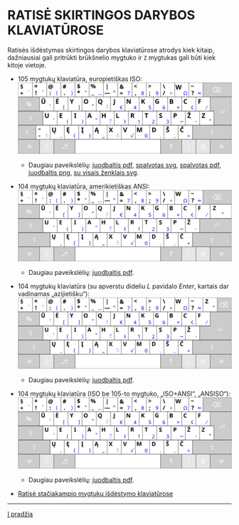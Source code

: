 
# RATISĖ SKIRTINGOS DARYBOS KLAVIATŪROSE

Ratisės išdėstymas skirtingos darybos klaviatūrose atrodys kiek kitaip, dažniausiai gali pritrūkti brūkšnelio mygtuko ir ```Z``` mygtukas gali būti kiek kitoje vietoje.

  - 105 mygtukų klaviatūra, europietiškas ISO:
![105 mygtukų klaviatūra, europietiškas ISO](images/kb-lt-ratise.svg)
    - Daugiau paveikslėlių: [juodbaltis pdf](images/kb-lt-ratise.pdf), [spalvotas svg](images/ratise-spausdinimo-tvarka.svg), [spalvotas pdf](images/ratise-spausdinimo-tvarka.pdf), [juodbaltis png](images/lek_ratise_layout.png), [su visais ženklais svg](images/kb-lt-ratise-visi-zenklai.svg).

  - 104 mygtukų klaviatūra, amerikietiškas ANSI:
![104 mygtukų klaviatūra, amerikietiškas ANSI](images/kb-lt-ratise-104-ansi.svg)
    - Daugiau paveikslėlių: [juodbaltis pdf](images/kb-lt-ratise-104-ansi.pdf).

  - 104 mygtukų klaviatūra (su apverstu dideliu _L_ pavidalo _Enter_, kartais dar vadinamas „azijietišku“):
![104 mygtukų klaviatūra (su apverstu dideliu L pavidalo Enter)](images/kb-lt-ratise-104-b.svg)
    - Daugiau paveikslėlių: [juodbaltis pdf](images/kb-lt-ratise-104-b.pdf).

  - 104 mygtukų klaviatūra (ISO be 105-to mygtuko, „ISO+ANSI“, „ANSISO“):
![104 mygtukų klaviatūra, ISO be 105-to mygtuko, ISO+ANSI, ANSISO](images/kb-lt-ratise-104-c.svg)
    - Daugiau paveikslėlių: [juodbaltis pdf](images/kb-lt-ratise-104-c.pdf).

  - [Ratisė stačiakampio mygtukų išdėstymo klaviatūrose](ratise-staciakampese-klaviaturose.md)

--------------------------------------------------------------------

[Į pradžią](../README.md)
